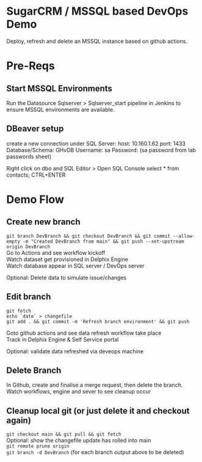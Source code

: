 # SugarCRM / MSSQL based DevOps Demo

Deploy, refresh and delete an MSSQL instance based on github actions.

# Pre-Reqs

## Start MSSQL Environments

Run the Datasource Sqlserver > Sqlserver_start pipeline in Jenkins to ensure MSSQL environments are available.

## DBeaver setup

create a new connection under SQL Server:
host: 10.160.1.62
port: 1433
Database/Schema: GHvDB
Username: sa
Password: (sa password from lab passwords sheet)

Right click on dbo and SQL Editor > Open SQL Console
select * from contacts;
CTRL+ENTER

# Demo Flow

## Create new branch

`git branch DevBranch && git checkout DevBranch && git commit --allow-empty -m "Created DevBranch from main" && git push --set-upstream origin DevBranch`<br/>
Go to Actions and see workflow kickoff<br/>
Watch dataset get provisioned in Delphix Engine<br/>
Watch database appear in SQL server / DevOps server

Optional: Delete data to simulate issue/changes<br/>

## Edit branch

`git fetch` <br/>
``echo `date` > changefile`` <br/>
`git add . && git commit -m 'Refresh branch environment' && git push`

Goto github actions and see data refresh workflow take place<br/>
Track in Delphix Engine & Self Service portal<br/>

Optional: validate data refreshed via deveops machine<br/>

## Delete Branch

In Github, create and finalise a merge request, then delete the branch.<br/>
Watch workflows, engine and sever to see cleanup occur<br/>

## Cleanup local git (or just delete it and checkout again)

`git checkout main && git pull && git fetch`<br/>
Optional: show the changefile update has rolled into main<br/>
`git remote prune origin`<br/>
`git branch -d DevBranch` (for each branch output above to be deleted)<br/>
